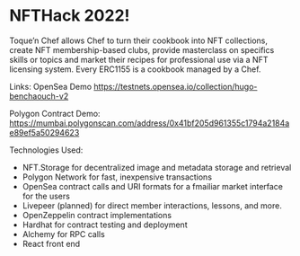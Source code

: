 # NFTHack 2022!

Toque’n Chef allows Chef to turn their cookbook into NFT collections, create NFT membership-based clubs, provide masterclass on specifics skills or topics and market their recipes for professional use via a NFT licensing system.  Every ERC1155 is a cookbook managed by a Chef.

Links:
OpenSea Demo
https://testnets.opensea.io/collection/hugo-benchaouch-v2

Polygon Contract Demo:
https://mumbai.polygonscan.com/address/0x41bf205d961355c1794a2184ae89ef5a50294623

Technologies Used:
- NFT.Storage for decentralized image and metadata storage and retrieval
- Polygon Network for fast, inexpensive transactions
- OpenSea contract calls and URI formats for a fmailiar market interface for the users
- Livepeer (planned) for direct member interactions, lessons, and more.
- OpenZeppelin contract implementations
- Hardhat for contract testing and deployment
- Alchemy for RPC calls
- React front end
